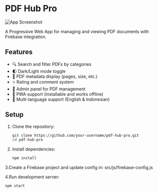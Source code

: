 # PDF Hub Pro

![App Screenshot](./assets/screenshots/screenshot1.png)

A Progressive Web App for managing and viewing PDF documents with Firebase integration.

## Features

- 🔍 Search and filter PDFs by categories
- 🌓 Dark/Light mode toggle
- 📄 PDF metadata display (pages, size, etc.)
- ⭐ Rating and comment system
- 🔐 Admin panel for PDF management
- 📲 PWA support (installable and works offline)
- 💬 Multi-language support (English & Indonesian)

## Setup

1. Clone the repository:
   ```bash
   git clone https://github.com/your-username/pdf-hub-pro.git
   cd pdf-hub-pro

2. Install dependencies: 
   ```bash
   npm install

3.Create a Firebase project and update config in:
    src/js/firebase-config.js

4.Run development server:
   ```bash
   npm start
